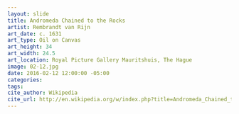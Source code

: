 ```yaml
---
layout: slide
title: Andromeda Chained to the Rocks
artist: Rembrandt van Rijn
art_date: c. 1631
art_type: Oil on Canvas
art_height: 34
art_width: 24.5
art_location: Royal Picture Gallery Mauritshuis, The Hague
image: 02-12.jpg
date: 2016-02-12 12:00:00 -05:00
categories:
tags:
cite_author: Wikipedia
cite_url: http://en.wikipedia.org/w/index.php?title=Andromeda_Chained_to_the_Rocks&oldid=572699347
---
```

